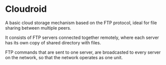 Cloudroid
=========
A basic cloud storage mechanism based on the FTP protocol, ideal for file sharing between multiple peers.

It consists of FTP servers connected together remotely, where each server has its own copy of shared directory with files.

FTP commands that are sent to one server, are broadcasted to every server on the network, so that the network operates as one unit.


